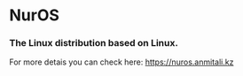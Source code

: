 # NurOS
### The Linux distribution based on Linux.
For more detais you can check here:
https://nuros.anmitali.kz
